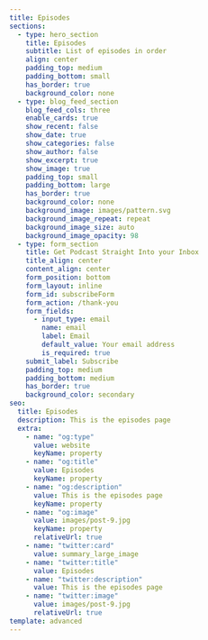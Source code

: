 ```yaml
---
title: Episodes
sections:
  - type: hero_section
    title: Episodes
    subtitle: List of episodes in order
    align: center
    padding_top: medium
    padding_bottom: small
    has_border: true
    background_color: none
  - type: blog_feed_section
    blog_feed_cols: three
    enable_cards: true
    show_recent: false
    show_date: true
    show_categories: false
    show_author: false
    show_excerpt: true
    show_image: true
    padding_top: small
    padding_bottom: large
    has_border: true
    background_color: none
    background_image: images/pattern.svg
    background_image_repeat: repeat
    background_image_size: auto
    background_image_opacity: 98
  - type: form_section
    title: Get Podcast Straight Into your Inbox
    title_align: center
    content_align: center
    form_position: bottom
    form_layout: inline
    form_id: subscribeForm
    form_action: /thank-you
    form_fields:
      - input_type: email
        name: email
        label: Email
        default_value: Your email address
        is_required: true
    submit_label: Subscribe
    padding_top: medium
    padding_bottom: medium
    has_border: true
    background_color: secondary
seo:
  title: Episodes
  description: This is the episodes page
  extra:
    - name: "og:type"
      value: website
      keyName: property
    - name: "og:title"
      value: Episodes
      keyName: property
    - name: "og:description"
      value: This is the episodes page
      keyName: property
    - name: "og:image"
      value: images/post-9.jpg
      keyName: property
      relativeUrl: true
    - name: "twitter:card"
      value: summary_large_image
    - name: "twitter:title"
      value: Episodes
    - name: "twitter:description"
      value: This is the episodes page
    - name: "twitter:image"
      value: images/post-9.jpg
      relativeUrl: true
template: advanced
---
```


